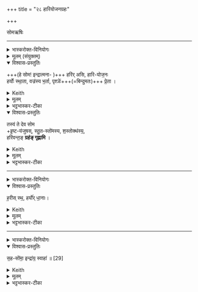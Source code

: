 +++
title = "२८ हारियोजनग्रहः"

+++
<div class="js_include" url="/vedAH_yajuH/taittirIyam/sArasvata-vibhAgaH/saMhitA/sarva-prastutiH/1/4_somAbhiShavAdi/28_hAriyojanagrahaH"  newLevelForH1="1" includeTitle="true">


सोमऋषिः

_______
<details><summary>भास्करोक्त-विनियोगः</summary>

1हारियोजनं गृह्णाति - हरिरसीति ॥ 
</details>
<details><summary>मूलम् (संयुक्तम्)</summary>

हरि॑रसि हारियोज॒नो हर्योः॑ स्था॒ता वज्र॑स्य भ॒र्ता पृश्ञेः॑ प्रे॒ता तस्य॑ ते देव सोमे॒ष्टय॑जुषस्स्तु॒तस्तो॑मस्य श॒स्तोक्थ॑स्य॒ हरि॑वन्त॒ङ्ग्रह॑ङ्गृह्णामि 
</details>
<details open><summary>विश्वास-प्रस्तुतिः</summary>

+++(हे सोम! इन्द्रात्मना- )+++ हरि॑र् असि, हारि-योज॒नः   
हर्योः॑ स्था॒ता, वज्र॑स्य भ॒र्ता, पृश्ञेः॑+++(=बिन्दुमतः)+++ प्रे॒ता ।
</details>
<details><summary>Keith</summary>

Thou art a bay, yoker of bays,  
mounter on the bays, bearer of the bolt, lover of Prśni;
</details>
<details><summary>मूलम्</summary>

हरि॑रसि हारियोज॒नः   
हर्योः॑ स्था॒ता वज्र॑स्य भ॒र्ता पृश्ञेः॑ प्रे॒ता ।
</details>
<details><summary>भट्टभास्कर-टीका</summary>

सोम एवोच्यते । हरिरिन्द्रः स एव त्वम् असीतीन्द्रात्मना सोमस् स्तूयते । यद्वा - हरिर्हर्ता अभिमतानां श्रेयसामाहर्ता त्वमसि । हारियोजनः, हरिः अश्वविशेषः योजनो वाहनं यस्य स हरियोजनः इन्द्रः, तस्य स्वभूतः हारियोजनः, ऐन्द्रोसीत्यर्थः ।

हर्योः स्थाता, हर्योरश्वयोः स्थाता, इन्द्ररूपत्वात्, हरिभ्यां भक्षितऋजीषरूपत्वाद्वा । वज्रस्य भर्ता धारयिता इन्द्ररूपत्वादेव । पृष्नेः प्रेता, **पृश्नेर्** अन्नस्य याग-साधनद्वारेण **प्रेता** प्रेरयिता प्रापयिता वा । प्रीङ् तर्पणे ।
</details>
<details open><summary>विश्वास-प्रस्तुतिः</summary>

तस्य॑ ते देव सोम  
+इ॒ष्ट-य॑जुषस्, स्तु॒त-स्तो॑मस्य, श॒स्तोक्थ॑स्य॒,  
हरि॑वन्त॒ङ् **ग्रह॑ङ् गृह्णामि**  ।
</details>
<details><summary>Keith</summary>

to thee, O god Soma,  
for whom the formula of sacrifice is uttered, the song sung,  the hymn recited,  
I draw the cup connected with the bays.
</details>
<details><summary>मूलम्</summary>

तस्य॑ ते देव सोमे॒ष्टय॑जुषस्स्तु॒तस्तो॑मस्य श॒स्तोक्थ॑स्य॒ हरि॑वन्त॒ङ्ग्रह॑ङ्गृह्णामि  ।
</details>
<details><summary>भट्टभास्कर-टीका</summary>

हे **सोम देव तस्य** तादृशस्य **ते** तव  
**इष्टयजुषः** अध्वर्युभिर्यज्ञे इष्टानि विनियुक्तानि सर्वाणि यजूंषि प्रायोगत्वत्संस्कारार्थानीति इष्टयजुष्ट्वम् ।  
**स्तुतस्तोमस्य** उद्गातृभिश्च स्तुतास्सोमाः स्तोत्राणि त्वदर्थमिति स्तुतस्तोमत्वम् ।  
**शस्तोक्थस्य** होतृभिश्शस्तान्युक्थानि शस्त्राणि त्वदर्थमिति शस्तोक्थत्वम् ।  
यद् वेन्द्ररूपत्वात् सर्वम् उपपद्यते । 

तस्य तव विशेष सस्कार-संस्कृतस्य **हरिवन्तं** हरिमन्तं **ग्रहं गृह्णामि**, आग्रयणस्थालीगतस्य सर्वस्य गृह्यमाणत्वात् । तस्येत्यन्त्यात् [स्येत्यादेः?] कर्मणि षष्ठ्यन्तत्वात्तादृशं हरिवन्तं इन्द्रवन्तं ग्रहं गृह्णामीति । 'छन्दसीरः' इति मतुपो वत्वम् ॥
</details>

_______
<details><summary>भास्करोक्त-विनियोगः</summary>

2धानाभिश्श्रीणाति - हरीः स्थेति ॥ 
</details>
<details open><summary>विश्वास-प्रस्तुतिः</summary>

ह॒रीस् स्थ॒, हर्यो॑र् धा॒नाः।
</details>
<details><summary>Keith</summary>

Ye two are bays; ye are the grains for the bays,
</details>
<details><summary>मूलम्</summary>

ह॒रीस्स्थ॒ हर्यो॑र् धा॒नाः।
</details>
<details><summary>भट्टभास्कर-टीका</summary>

हरिभ्यां तद्वानिन्द्रो लक्ष्यते । ततस्ताद ृशेन्द्रात्म तया धानास्स्तूयन्ते । तत इन्द्रप्रियतया इन्द्राभेदेन स्तुतिः । यद्वा - अश्वात्मतया धानास्स्तूयन्ते । इन्द्रार्थं हे धानाः हरीः स्थ ।  

किञ्च - हर्योरश्वयोर्धानास्थ हरिवत इन्द्रस्येति भावः । 'इन्द्रो वृत्रमहन् तस्य शीर्षकपालमुदौब्जत्' इत्यादि ब्राह्मणम्  ॥
</details>

_______
<details><summary>भास्करोक्त-विनियोगः</summary>

3जुहोति 
</details>
<details open><summary>विश्वास-प्रस्तुतिः</summary>

स॒ह-सो॑मा॒  इन्द्रा॑य॒ स्वाहा॑ ॥ [29]  
</details>
<details><summary>Keith</summary>

mixed with Soma.  
To Indra hail!
</details>
<details><summary>मूलम्</summary>

स॒हसो॑मा॒ इन्द्रा॑य॒ स्वाहा॑ ॥ [29]  
</details>
<details><summary>भट्टभास्कर-टीका</summary>

सहसोमाः सोमेन सहिताः । 'वोपसर्जनस्य' इति पाक्षिकत्वात् सभावाभावः । हे धाना ईदृश्यो यूयमिन्द्राय स्वाहा स्वाहुतास्थ ॥
</details>

</div>